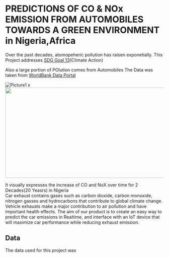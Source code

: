 # PREDICTIONS OF CO & NOx EMISSION FROM AUTOMOBILES TOWARDS A GREEN ENVIRONMENT in Nigeria,Africa

Over the past decades, atomopeheric pollution has raisen exponetially.
This Project addresses [SDG Goal 13](https://sdgs.un.org/goals/goal13)(Climate Action)

Also a large portion of POlution comes from Automobiles 
The Data was taken from [WorldBank Data Portal](https://datacatalog.worldbank.org/home)

![Picture1](https://user-images.githubusercontent.com/98072583/198268846-1d3e90a7-8b9f-4083-a77d-12e045981be4.jpg)
x
<img src="https://user-images.githubusercontent.com/98072583/198265628-15ed3a1e-1186-4f6e-91fa-9e50dd3799b5.png"  width="564" height="287" />

It visually expresses the increase of CO and NoX over time for 2 Decades(20 Yeasrs) in Nigeria   
Car exhaust contains gases such as carbon dioxide, carbon monoxide, nitrogen gasses and hydrocarbons that contribute to global climate change. Vehicle exhausts make a major contribution to air pollution and have important health effects.
The aim of our product is to create an easy way to predict the car emissions in Realtime, and interface with an IoT device that will maximize car performance while reducing exhaust emission.

## Data 
The data used for this project was 



